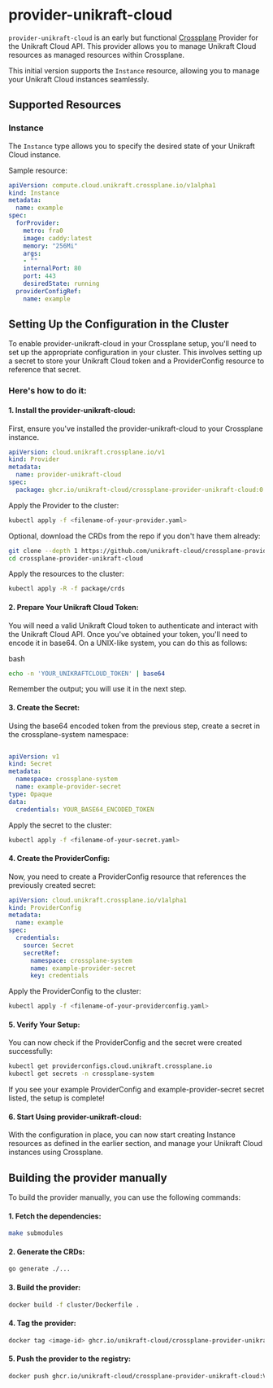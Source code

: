 # provider-unikraft-cloud

`provider-unikraft-cloud` is an early but functional [Crossplane](https://crossplane.io/) Provider for the Unikraft Cloud API. This provider allows you to manage Unikraft Cloud resources as managed resources within Crossplane.

This initial version supports the `Instance` resource, allowing you to manage your Unikraft Cloud instances seamlessly.

## Supported Resources

### Instance

The `Instance` type allows you to specify the desired state of your Unikraft Cloud instance.

Sample resource:

```yaml
apiVersion: compute.cloud.unikraft.crossplane.io/v1alpha1
kind: Instance
metadata:
  name: example
spec:
  forProvider:
    metro: fra0
    image: caddy:latest
    memory: "256Mi"
    args:
    - ""
    internalPort: 80
    port: 443
    desiredState: running
  providerConfigRef:
    name: example
```
## Setting Up the Configuration in the Cluster

To enable provider-unikraft-cloud in your Crossplane setup, you'll need to set up the appropriate configuration in your cluster. This involves setting up a secret to store your Unikraft Cloud token and a ProviderConfig resource to reference that secret.

### Here's how to do it:

#### 1. Install the provider-unikraft-cloud:

First, ensure you've installed the provider-unikraft-cloud to your Crossplane instance.

```yaml
apiVersion: cloud.unikraft.crossplane.io/v1
kind: Provider
metadata:
  name: provider-unikraft-cloud
spec:
  package: ghcr.io/unikraft-cloud/crossplane-provider-unikraft-cloud:0.3.0
```

Apply the Provider to the cluster:

```sh
kubectl apply -f <filename-of-your-provider.yaml>
```

Optional, download the CRDs from the repo if you don't have them already:
```sh
git clone --depth 1 https://github.com/unikraft-cloud/crossplane-provider-unikraft-cloud.git
cd crossplane-provider-unikraft-cloud
```

Apply the resources to the cluster:
```sh
kubectl apply -R -f package/crds
```


#### 2. Prepare Your Unikraft Cloud Token:

You will need a valid Unikraft Cloud token to authenticate and interact with the Unikraft Cloud API. Once you've obtained your token, you'll need to encode it in base64. On a UNIX-like system, you can do this as follows:

bash

```sh
echo -n 'YOUR_UNIKRAFTCLOUD_TOKEN' | base64
```

Remember the output; you will use it in the next step.

#### 3. Create the Secret:

Using the base64 encoded token from the previous step, create a secret in the crossplane-system namespace:

```yaml

apiVersion: v1
kind: Secret
metadata:
  namespace: crossplane-system
  name: example-provider-secret
type: Opaque
data:
  credentials: YOUR_BASE64_ENCODED_TOKEN
```

Apply the secret to the cluster:

```sh
kubectl apply -f <filename-of-your-secret.yaml>
```

#### 4. Create the ProviderConfig:

Now, you need to create a ProviderConfig resource that references the previously created secret:

```yaml
apiVersion: cloud.unikraft.crossplane.io/v1alpha1
kind: ProviderConfig
metadata:
  name: example
spec:
  credentials:
    source: Secret
    secretRef:
      namespace: crossplane-system
      name: example-provider-secret
      key: credentials
```
Apply the ProviderConfig to the cluster:

```sh
kubectl apply -f <filename-of-your-providerconfig.yaml>
```

#### 5. Verify Your Setup:

You can now check if the ProviderConfig and the secret were created successfully:

```sh
kubectl get providerconfigs.cloud.unikraft.crossplane.io
kubectl get secrets -n crossplane-system
```

If you see your example ProviderConfig and example-provider-secret secret listed, the setup is complete!

#### 6. Start Using provider-unikraft-cloud:

With the configuration in place, you can now start creating Instance resources as defined in the earlier section, and manage your Unikraft Cloud instances using Crossplane.

## Building the provider manually

To build the provider manually, you can use the following commands:

#### 1. Fetch the dependencies:
```sh
make submodules
```

#### 2. Generate the CRDs:
```sh
go generate ./...
```

#### 3. Build the provider:
```sh
docker build -f cluster/Dockerfile .
```

#### 4. Tag the provider:
```sh
docker tag <image-id> ghcr.io/unikraft-cloud/crossplane-provider-unikraft-cloud:VERSION
```

#### 5. Push the provider to the registry:
```sh
docker push ghcr.io/unikraft-cloud/crossplane-provider-unikraft-cloud:VERSION
```
